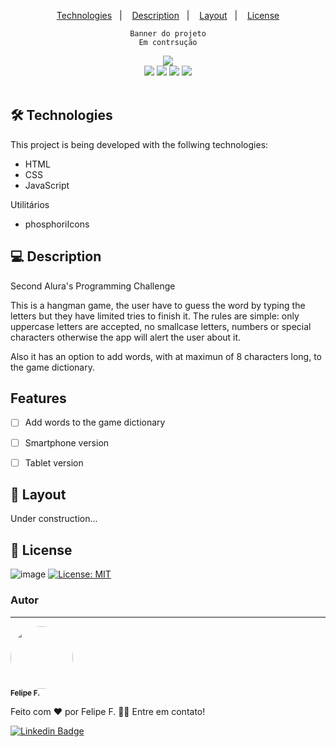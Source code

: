 <!-- README TEMPLATE by Felipe F. -->

<div align='center'>

<p>
  <a href="#-Technologies">Technologies</a>&nbsp;&nbsp;&nbsp;|&nbsp;&nbsp;&nbsp;
  <a href="#-Description">Description</a>&nbsp;&nbsp;&nbsp;|&nbsp;&nbsp;&nbsp;
  <a href="#-Layout">Layout</a>&nbsp;&nbsp;&nbsp;|&nbsp;&nbsp;&nbsp;
  <a href="#-Licença">License</a>
</p>

    Banner do projeto
    Em contrsução
<img src='banner do projeto'>

<div>
    <img src="https://img.shields.io/github/repo-size/felpfsf/alura-challenge-logica-jogo-forca">
    <img src="https://img.shields.io/github/last-commit/felpfsf/alura-challenge-logica-jogo-forca">
    <img src="https://img.shields.io/github/languages/count/felpfsf/alura-challenge-logica-jogo-forca">
    <img src="https://img.shields.io/github/languages/top/felpfsf/alura-challenge-logica-jogo-forca">
</div>
</div>

</br>

## 🛠 Technologies

This project is being developed with the follwing technologies:

- HTML
- CSS
- JavaScript

Utilitários

- phosphoriIcons

## 💻 Description

Second Alura's Programming Challenge

This is a hangman game, the user have to guess the word by typing the letters but they have limited tries to finish it. The rules are simple: only uppercase letters are accepted, no smallcase letters, numbers or special characters otherwise the app will alert the user about it.

Also it has an option to add words, with at maximun of 8 characters long, to the game dictionary.

## Features

- [ ] Add words to the game dictionary
- [ ] Smartphone version
- [ ] Tablet version


## 🔖 Layout

Under construction...

## 📝 License

![image](https://img.shields.io/github/license/felpfsf/alura-challenge-logica-jogo-forca/?style=flat-square)
[![License: MIT](https://img.shields.io/badge/License-MIT-yellow.svg)](https://opensource.org/licenses/MIT)

### Autor
---

 <img style="border-radius: 50%;" src="https://avatars.githubusercontent.com/u/2619027?s=400&u=bbad89e6365e204c58f5165424b8e4672062317a&v=4" width="100px;" alt=""/>
 <br />
 <sub><b>Felipe F.</b></sub>


Feito com ❤️ por Felipe F. 👋🏽 Entre em contato!

[![Linkedin Badge](https://img.shields.io/badge/-Felipe-blue?style=flat-square&logo=Linkedin&logoColor=white&link=https://www.linkedin.com/in/felipefsf/)](https://www.linkedin.com/in/felipefsf/)
